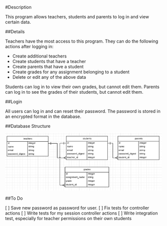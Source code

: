#Description

This program allows teachers, students and parents to log in and view certain data.

##Details

Teachers have the most access to this program. They can do the following actions after logging in:

* Create additional teachers
* Create students that have a teacher
* Create parents that have a student
* Create grades for any assignment belonging to a student
* Delete or edit any of the above data

Students can log in to view their own grades, but cannot edit them. Parents can log in to see the grades of their students, but cannot edit them.

##Login

All users can log in and can reset their password. The password is stored in an encrypted format in the database.

##Database Structure

![alt tag](https://github.com/Ru-T/gradebook/blob/master/app/assets/images/database_structure.png)

##To Do

[ ] Save new password as password for user.
[ ] Fix tests for controller actions
[ ] Write tests for my session controller actions
[ ] Write integration test, especially for teacher permissions on their own students
